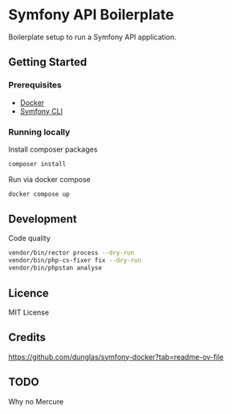 # Symfony API Boilerplate

Boilerplate setup to run a Symfony API application. 

## Getting Started

### Prerequisites 

- [Docker](https://www.docker.com/get-started/)
- [Symfony CLI](https://symfony.com/doc/current/setup/symfony_cli.html)

### Running locally

Install composer packages

```bash
composer install
```

Run via docker compose

```bash
docker compose up
```

## Development

Code quality

```bash
vendor/bin/rector process --dry-run
vendor/bin/php-cs-fixer fix --dry-run
vendor/bin/phpstan analyse
```

## Licence

MIT License

## Credits

https://github.com/dunglas/symfony-docker?tab=readme-ov-file



## TODO

Why no Mercure